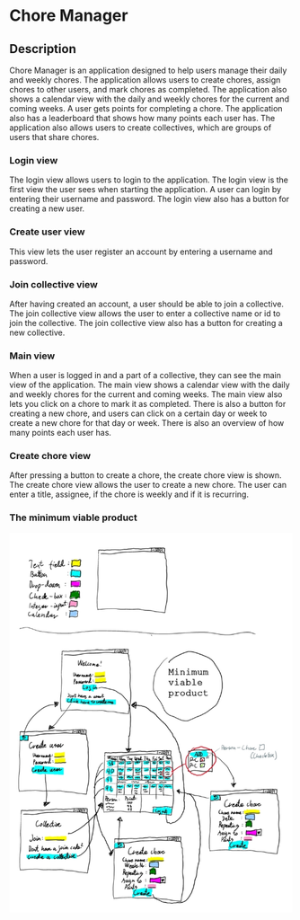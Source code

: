 # Chore Manager
## Description
Chore Manager is an application designed to help users manage their daily and weekly chores. The application allows users to create chores, assign chores to other users, and mark chores as completed. The application also shows a calendar view with the daily and weekly chores for the current and coming weeks. A user gets points for completing a chore. The application also has a leaderboard that shows how many points each user has. The application also allows users to create collectives, which are groups of users that share chores.

### Login view
The login view allows users to login to the application. The login view is the first view the user sees when starting the application. A user can login by entering their username and password. The login view also has a button for creating a new user.

### Create user view
This view lets the user register an account by entering a username and password.

### Join collective view
After having created an account, a user should be able to join a collective. The join collective view allows the user to enter a collective name or id to join the collective. The join collective view also has a button for creating a new collective.

### Main view
When a user is logged in and a part of a collective, they can see the main view of the application. The main view shows a calendar view with the daily and weekly chores for the current and coming weeks. The main view also lets you click on a chore to mark it as completed. There is also a button for creating a new chore, and users can click on a certain day or week to create a new chore for that day or week. There is also an overview of how many points each user has.

### Create chore view
After pressing a button to create a chore, the create chore view is shown. The create chore view allows the user to create a new chore. The user can enter a title, assignee, if the chore is weekly and if it is recurring.

### The minimum viable product
![Minimum viable product](../img/mvp.jpg)
